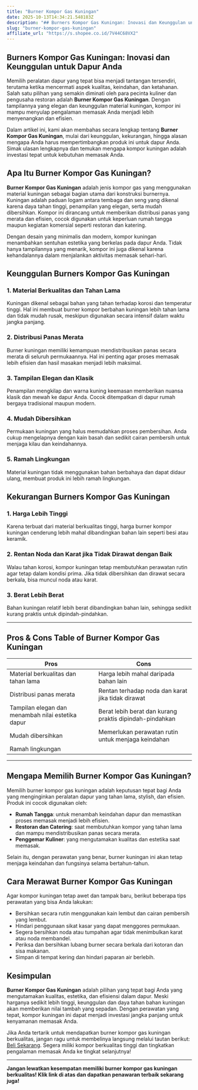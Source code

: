 ```yaml
---
title: "Burner Kompor Gas Kuningan"
date: 2025-10-13T14:34:21.548183Z
description: "## Burners Kompor Gas Kuningan: Inovasi dan Keunggulan untuk Dapur Anda..."
slug: "burner-kompor-gas-kuningan"
affiliate_url: "https://s.shopee.co.id/7V44C68VX2"
---
```

## Burners Kompor Gas Kuningan: Inovasi dan Keunggulan untuk Dapur Anda

Memilih peralatan dapur yang tepat bisa menjadi tantangan tersendiri, terutama ketika mencermati aspek kualitas, keindahan, dan ketahanan. Salah satu pilihan yang semakin diminati oleh para pecinta kuliner dan pengusaha restoran adalah **Burner Kompor Gas Kuningan**. Dengan tampilannya yang elegan dan keunggulan material kuningan, kompor ini mampu menyulap pengalaman memasak Anda menjadi lebih menyenangkan dan efisien.

Dalam artikel ini, kami akan membahas secara lengkap tentang **Burner Kompor Gas Kuningan**, mulai dari keunggulan, kekurangan, hingga alasan mengapa Anda harus mempertimbangkan produk ini untuk dapur Anda. Simak ulasan lengkapnya dan temukan mengapa kompor kuningan adalah investasi tepat untuk kebutuhan memasak Anda.

## Apa Itu Burner Kompor Gas Kuningan?

**Burner Kompor Gas Kuningan** adalah jenis kompor gas yang menggunakan material kuningan sebagai bagian utama dari konstruksi burnernya. Kuningan adalah paduan logam antara tembaga dan seng yang dikenal karena daya tahan tinggi, penampilan yang elegan, serta mudah dibersihkan. Kompor ini dirancang untuk memberikan distribusi panas yang merata dan efisien, cocok digunakan untuk keperluan rumah tangga maupun kegiatan komersial seperti restoran dan katering.

Dengan desain yang minimalis dan modern, kompor kuningan menambahkan sentuhan estetika yang berkelas pada dapur Anda. Tidak hanya tampilannya yang menarik, kompor ini juga dikenal karena kehandalannya dalam menjalankan aktivitas memasak sehari-hari.

## Keunggulan Burners Kompor Gas Kuningan

### 1. Material Berkualitas dan Tahan Lama
Kuningan dikenal sebagai bahan yang tahan terhadap korosi dan temperatur tinggi. Hal ini membuat burner kompor berbahan kuningan lebih tahan lama dan tidak mudah rusak, meskipun digunakan secara intensif dalam waktu jangka panjang.

### 2. Distribusi Panas Merata
Burner kuningan memiliki kemampuan mendistribusikan panas secara merata di seluruh permukaannya. Hal ini penting agar proses memasak lebih efisien dan hasil masakan menjadi lebih maksimal.

### 3. Tampilan Elegan dan Klasik
Penampilan mengkilap dan warna kuning keemasan memberikan nuansa klasik dan mewah ke dapur Anda. Cocok ditempatkan di dapur rumah bergaya tradisional maupun modern.

### 4. Mudah Dibersihkan
Permukaan kuningan yang halus memudahkan proses pembersihan. Anda cukup mengelapnya dengan kain basah dan sedikit cairan pembersih untuk menjaga kilau dan keindahannya.

### 5. Ramah Lingkungan
Material kuningan tidak menggunakan bahan berbahaya dan dapat didaur ulang, membuat produk ini lebih ramah lingkungan.

## Kekurangan Burners Kompor Gas Kuningan

### 1. Harga Lebih Tinggi
Karena terbuat dari material berkualitas tinggi, harga burner kompor kuningan cenderung lebih mahal dibandingkan bahan lain seperti besi atau keramik.

### 2. Rentan Noda dan Karat jika Tidak Dirawat dengan Baik
Walau tahan korosi, kompor kuningan tetap membutuhkan perawatan rutin agar tetap dalam kondisi prima. Jika tidak dibersihkan dan dirawat secara berkala, bisa muncul noda atau karat.

### 3. Berat Lebih Berat
Bahan kuningan relatif lebih berat dibandingkan bahan lain, sehingga sedikit kurang praktis untuk dipindah-pindahkan.

---

## Pros & Cons Table of Burner Kompor Gas Kuningan

| **Pros**                                         | **Cons**                                         |
|--------------------------------------------------|--------------------------------------------------|
| Material berkualitas dan tahan lama             | Harga lebih mahal daripada bahan lain          |
| Distribusi panas merata                         | Rentan terhadap noda dan karat jika tidak dirawat|
| Tampilan elegan dan menambah nilai estetika dapur| Berat lebih berat dan kurang praktis dipindah-pindahkan |
| Mudah dibersihkan                              | Memerlukan perawatan rutin untuk menjaga keindahan |
| Ramah lingkungan                               |                                                      |

---

## Mengapa Memilih Burner Kompor Gas Kuningan?

Memilih burner kompor gas kuningan adalah keputusan tepat bagi Anda yang menginginkan peralatan dapur yang tahan lama, stylish, dan efisien. Produk ini cocok digunakan oleh:

- **Rumah Tangga**: untuk menambah keindahan dapur dan memastikan proses memasak menjadi lebih efisien.
- **Restoran dan Catering**: saat membutuhkan kompor yang tahan lama dan mampu mendistribusikan panas secara merata.
- **Penggemar Kuliner**: yang mengutamakan kualitas dan estetika saat memasak.

Selain itu, dengan perawatan yang benar, burner kuningan ini akan tetap menjaga keindahan dan fungsinya selama bertahun-tahun.

## Cara Merawat Burner Kompor Gas Kuningan

Agar kompor kuningan tetap awet dan tampak baru, berikut beberapa tips perawatan yang bisa Anda lakukan:

- Bersihkan secara rutin menggunakan kain lembut dan cairan pembersih yang lembut.
- Hindari penggunaan sikat kasar yang dapat menggores permukaan.
- Segera bersihkan noda atau tumpahan agar tidak menimbulkan karat atau noda membandel.
- Periksa dan bersihkan lubang burner secara berkala dari kotoran dan sisa makanan.
- Simpan di tempat kering dan hindari paparan air berlebih.

## Kesimpulan

**Burner Kompor Gas Kuningan** adalah pilihan yang tepat bagi Anda yang mengutamakan kualitas, estetika, dan efisiensi dalam dapur. Meski harganya sedikit lebih tinggi, keunggulan dan daya tahan bahan kuningan akan memberikan nilai tambah yang sepadan. Dengan perawatan yang tepat, kompor kuningan ini dapat menjadi investasi jangka panjang untuk kenyamanan memasak Anda.

Jika Anda tertarik untuk mendapatkan burner kompor gas kuningan berkualitas, jangan ragu untuk membelinya langsung melalui tautan berikut: [Beli Sekarang](https://s.shopee.co.id/7V44C68VX2). Segera miliki kompor berkualitas tinggi dan tingkatkan pengalaman memasak Anda ke tingkat selanjutnya!

---

**Jangan lewatkan kesempatan memiliki burner kompor gas kuningan berkualitas! Klik link di atas dan dapatkan penawaran terbaik sekarang juga!**